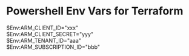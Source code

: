 # Powershell Env Vars for Terraform
$Env:ARM_CLIENT_ID="xxx" <br>
$Env:ARM_CLIENT_SECRET="yyy" <br>
$Env:ARM_TENANT_ID="aaa" <br>
$Env:ARM_SUBSCRIPTION_ID="bbb" <br>